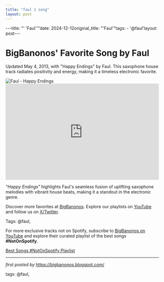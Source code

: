```yaml
---
title: "faul 1 song"
layout: post
---
```

---title: "' 'Faul''"date: 2024-12-12original_title: "'Faul'"tags:  - '@faul'layout: post---<!-- Post Title --><h1 >BigBanonos' Favorite Song by Faul</h1> <!-- Introductory Text --><p >Updated May 4, 2013, with "Happy Endings" by Faul. This saxophone house track radiates positivity and energy, making it a timeless electronic favorite.</p> <!-- Featured Image --><div > <img src="https://i.ytimg.com/vi/rc33KU-CEcI/maxresdefault.jpg" alt="Faul - Happy Endings" /></div> <!-- YouTube Video Embed --><div > <iframe width="100%" height="315" src="https://www.youtube.com/embed/rc33KU-CEcI" title="FAUL - Happy Endings" frameborder="0" allow="accelerometer; autoplay; clipboard-write; encrypted-media; gyroscope; picture-in-picture; web-share" referrerpolicy="strict-origin-when-cross-origin" allowfullscreen></iframe></div> <!-- Song Information --><div > <p><em>"Happy Endings"</em> highlights Faul's seamless fusion of uplifting saxophone melodies with vibrant house beats, making it a standout in the electronic genre.</p></div> <!-- Footer Links --><div > <p>Discover more favorites at <a href="https://bigbanonos.blogspot.com/" target="_blank">BigBanonos</a>. Explore our playlists on <a href="https://www.youtube.com/@BigBanonos" target="_blank">YouTube</a> and follow us on <a href="https://x.com/bigbanonos" target="_blank">X/Twitter</a>.</p></div> <!-- Tags --><p >Tags: @faul,</p><!--Subscribe and Playlist Links--><div>    <p>For more exclusive tracks not on Spotify, subscribe to <a href="https://www.youtube.com/@BigBanonos" target="_blank">BigBanonos on YouTube</a> and explore their curated playlist of the best songs <strong>#NotOnSpotify</strong>.</p>    <p><a href="https://www.youtube.com/playlist?list=PLtuNtuTatqI0kFahUCbtbfenC_ET5O_tr" target="_blank">Best Songs #NotOnSpotify Playlist<br /></a></p></div><hr /><p><em>first posted by</em> <a href="https://bigbanonos.blogspot.com/" rel="noopener" target="_new">https://bigbanonos.blogspot.com/</a></p><p>tags: @faul,</p>